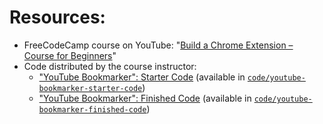 # Resources:

+ FreeCodeCamp course on YouTube: "[Build a Chrome Extension – Course for Beginners](https://www.youtube.com/watch?v=0n809nd4Zu4)"
+ Code distributed by the course instructor:
  + ["YouTube Bookmarker": Starter Code](https://github.com/raman-at-pieces/youtube-bookmarker-starter-code) (available in [`code/youtube-bookmarker-starter-code`](code/youtube-bookmarker-starter-code))
  + ["YouTube Bookmarker": Finished Code](https://github.com/raman-at-pieces/youtube-bookmarker-finished-code) (available in [`code/youtube-bookmarker-finished-code`](code/youtube-bookmarker-finished-code))
